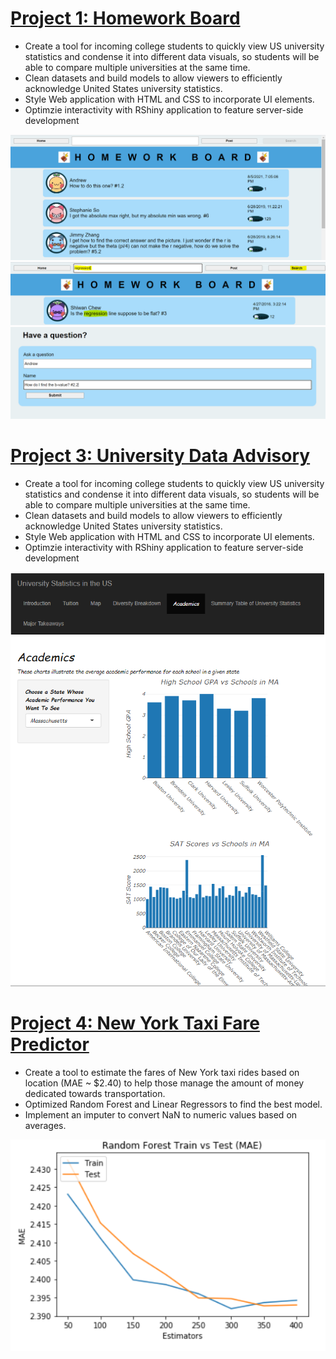 # [Project 1: Homework Board](https://github.com/amicha23/Homework-Board)
- Create a tool for incoming college students to quickly view US university statistics and condense it into different data visuals, so students will be able to compare multiple universities at the same time.
- Clean datasets and build models to allow viewers to efficiently acknowledge United States university statistics.
- Style Web application with HTML and CSS to incorporate UI elements.
- Optimzie interactivity with RShiny application to feature server-side development

!["Project 1 view"](/images/view.PNG)
!["Project 1 search"](/images/search.PNG)
!["Project 1 post"](/images/create.PNG)








# [Project 3: University Data Advisory](https://github.com/amicha23/University-Data)
- Create a tool for incoming college students to quickly view US university statistics and condense it into different data visuals, so students will be able to compare multiple universities at the same time.
- Clean datasets and build models to allow viewers to efficiently acknowledge United States university statistics.
- Style Web application with HTML and CSS to incorporate UI elements.
- Optimzie interactivity with RShiny application to feature server-side development

!["Project 3 Illustration"](/images/University_Picture.PNG)

# [Project 4: New York Taxi Fare Predictor](https://github.com/amicha23/Taxi_Fare_Predictor)
- Create a tool to estimate the fares of New York taxi rides based on location (MAE ~ $2.40) to help those manage the amount of money dedicated towards transportation.
-	Optimized Random Forest and Linear Regressors to find the best model.
-	Implement an imputer to convert NaN to numeric values based on averages.

!["Project 4 Illustration"](/images/MAE_Picture.PNG)
